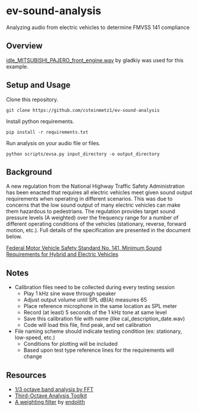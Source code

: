 # ev-sound-analysis
Analyzing audio from electric vehicles to determine FMVSS 141 compliance

## Overview

[idle_MITSUBISHI_PAJERO_front_engine.wav](https://freesound.org/people/gladkiy/sounds/332385/) by gladkiy was used for this example.

## Setup and Usage

Clone this repository.

```
git clone https://github.com/csteinmetz1/ev-sound-analysis
```

Install python requirements.

```
pip install -r requirements.txt
```

Run analysis on your audio file or files.

```
python scripts/evsa.py input_directory -o output_directory
```

## Background
A new regulation from the National Highway Traffic Safety Administration has been enacted that requires all electric vehicles meet given sound output requirements when operating in different scenarios. This was due to concerns that the low sound output of many electric vehicles can make them hazardous to pedestrians. The regulation provides target sound pressure levels (A weighted) over the frequency range for a number of different operating conditions of the vehicles (stationary, reverse, forward motion, etc.). Full details of the specification are presented in the document below.

[Federal Motor Vehicle Safety Standard No. 141, Minimum Sound Requirements for Hybrid and Electric Vehicles](https://www.federalregister.gov/documents/2018/02/26/2018-03721/federal-motor-vehicle-safety-standard-no-141-minimum-sound-requirements-for-hybrid-and-electric)

## Notes

* Calibration files need to be collected during every testing session
	* Play 1 kHz sine wave through speaker
	* Adjust output volume until SPL dB(A) measures 65
	* Place reference microphone in the same location as SPL meter
	* Record (at least) 5 seconds of the 1 kHz tone at same level
	* Save this calibration file with name (like cal_description_date.wav)
	* Code will load this file, find peak, and set calibration
* File naming scheme should indicate testing condition (ex: stationary, low-speed, etc.)
	* Conditions for plotting will be included 
	* Based upon test type reference lines for the requirements will change

## Resources 
* [1/3 octave band analysis by FFT](http://www.mstarlabs.com/docs/tn257.html)
* [Third-Octave Analysis Toolkit](http://www.ni.com/pdf/manuals/320952a.pdf)
* [A weighting filter](https://gist.github.com/endolith/148112) by [endolith](https://github.com/endolith)